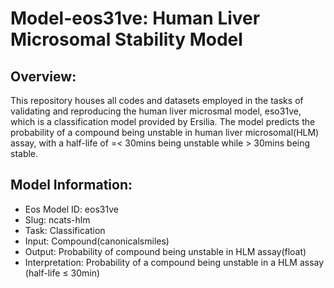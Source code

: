 # Model-eos31ve: Human Liver Microsomal Stability Model

## Overview:
This repository houses all codes and datasets employed in the tasks of validating and reproducing the human liver microsmal model, eso31ve, which is a classification model provided by Ersilia. The model predicts the probability of a compound being unstable in human liver microsomal(HLM) assay, with a half-life of =< 30mins being unstable while > 30mins being stable. 

## Model Information:
- Eos Model ID: eos31ve
- Slug: ncats-hlm
- Task: Classification
- Input: Compound(canonicalsmiles)
- Output: Probability of compound being unstable in HLM assay(float)
- Interpretation: Probability of a compound being unstable in a HLM assay (half-life ≤ 30min)


  
